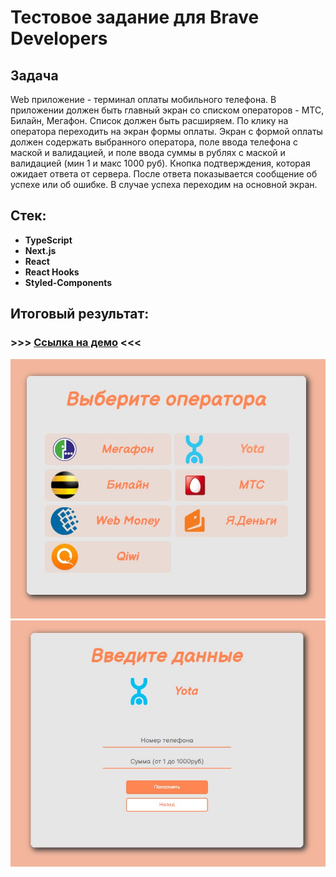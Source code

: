 # Тестовое задание для Brave Developers
## Задача
Web приложение - терминал оплаты мобильного телефона.
В приложении должен быть главный экран со списком операторов - МТС, Билайн,
Мегафон. Список должен быть расширяем. По клику на оператора переходить на
экран формы оплаты.
Экран с формой оплаты должен содержать выбранного оператора, поле ввода
телефона с маской и валидацией, и поле ввода суммы в рублях с маской и
валидацией (мин 1 и макс 1000 руб). Кнопка подтверждения, которая ожидает ответа
от сервера. После ответа показывается сообщение об успехе или об ошибке. В случае
успеха переходим на основной экран.
## Стек:
- **TypeScript**
- **Next.js**
- **React**
- **React Hooks**
- **Styled-Components**
## Итоговый результат:
### >>> [Ссылка на демо](https://brave-developers-next-oxp4.vercel.app/) <<<
![img](./src/images/Screenshot1.jpg)
![img](./src/images/Screenshot2.jpg)